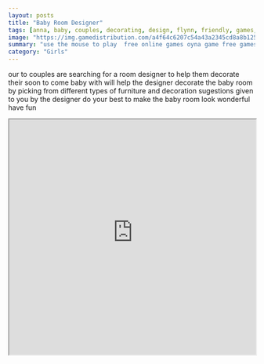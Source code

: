 ```yaml
---
layout: posts
title: "Baby Room Designer"
tags: [anna, baby, couples, decorating, design, flynn, friendly, games, girl, kristoff, mobile, rapunzel, room, free, online, games, oyna, game, free, games, play, play, games]
image: "https://img.gamedistribution.com/a4f64c6207c54a43a2345cd8a8b125ed.jpg"
summary: "use the mouse to play  free online games oyna game free games play play games"
category: "Girls"
---
```


our to couples are searching for a room designer to help them decorate their soon to come baby with will help the designer decorate the baby room by picking from different types of furniture and decoration sugestions given to you by the designer do your best to make the baby room look wonderful have fun

<iframe width="100%" height="480px;" src="https://html5.gamedistribution.com/a4f64c6207c54a43a2345cd8a8b125ed/"></iframe>